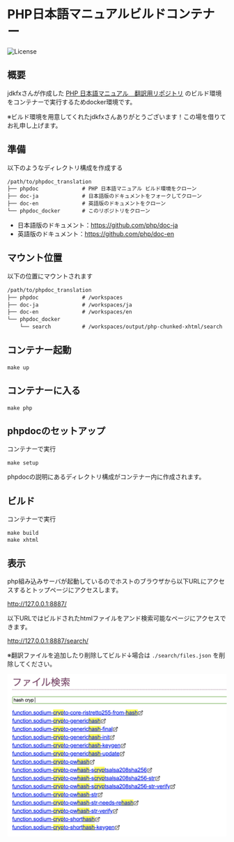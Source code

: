 # PHP日本語マニュアルビルドコンテナー

![License](https://img.shields.io/badge/license-MIT-blue.svg)

## 概要

jdkfxさんが作成した [PHP 日本語マニュアル　翻訳用リポジトリ](https://github.com/jdkfx/phpdoc) のビルド環境をコンテナーで実行するためdocker環境です。

※ビルド環境を用意してくれたjdkfxさんありがとうございます！この場を借りてお礼申し上げます。

## 準備

以下のようなディレクトリ構成を作成する

```txt
/path/to/phpdoc_translation
├── phpdoc              # PHP 日本語マニュアル ビルド環境をクローン
├── doc-ja              # 日本語版のドキュメントをフォークしてクローン
├── doc-en              # 英語版のドキュメントをクローン
└── phpdoc_docker       # このリポジトリをクローン
```

- 日本語版のドキュメント：https://github.com/php/doc-ja
- 英語版のドキュメント：https://github.com/php/doc-en

## マウント位置

以下の位置にマウントされます

```txt
/path/to/phpdoc_translation
├── phpdoc              # /workspaces 
├── doc-ja              # /workspaces/ja 
├── doc-en              # /workspaces/en 
└── phpdoc_docker       
    └── search          # /workspaces/output/php-chunked-xhtml/search
```

## コンテナー起動

```shell
make up
```

## コンテナーに入る

```shell
make php
```

## phpdocのセットアップ

コンテナーで実行

```shell
make setup
```

phpdocの説明にあるディレクトリ構成がコンテナー内に作成されます。


## ビルド

コンテナーで実行

```shell
make build
make xhtml
```

## 表示

php組み込みサーバが起動しているのでホストのブラウザから以下URLにアクセスするとトップページにアクセスします。

http://127.0.0.1:8887/

以下URLではビルドされたhtmlファイルをアンド検索可能なページにアクセスできます。

http://127.0.0.1:8887/search/

※翻訳ファイルを追加したり削除してビルド↓場合は `./search/files.json` を削除してください。

![ファイル検索](images/ss_search.png)
